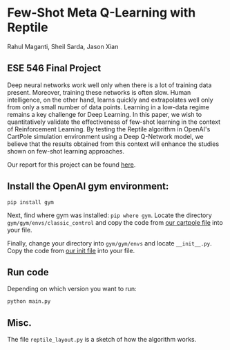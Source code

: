 # Few-Shot Meta Q-Learning with Reptile

Rahul Maganti, Sheil Sarda, Jason Xian

## ESE 546 Final Project 

Deep neural networks work well only when there is a lot of training data present. Moreover, training these networks is often slow. Human intelligence, on the other hand, learns quickly and extrapolates well only from only a small number of data points. Learning in a low-data regime remains a key challenge for Deep Learning. In this paper, we wish to quantitatively validate the effectiveness of few-shot learning in the context of Reinforcement Learning. By testing the Reptile algorithm in OpenAI's CartPole simulation environment using a Deep Q-Network model, we believe that the results obtained from this context will enhance the studies shown on few-shot learning approaches.

Our report for this project can be found [here](ESE546_Final_Report.pdf).

## Install the OpenAI gym environment:

`pip install gym`

Next, find where gym was installed: `pip where gym`. Locate the directory `gym/gym/envs/classic_control` and copy the code from [our cartpole file](setup_environment/cartpole.py) into your file.

Finally, change your directory into `gym/gym/envs` and locate `__init__.py`. Copy the code from [our init file](setup_environment/__init__.py) into your file.


## Run code

Depending on which version you want to run:

`python main.py`

## Misc.

The file `reptile_layout.py` is a sketch of how the algorithm works.
